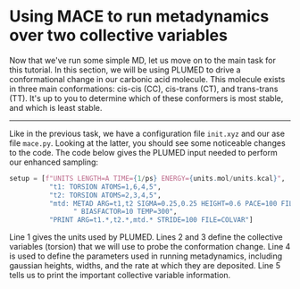 # Using MACE to run metadynamics over two collective variables

Now that we've run some simple MD, let us move on to the main task for this tutorial. In this section, we will be using PLUMED to drive a conformational change in our carbonic acid molecule. This molecule exists in three main conformations: cis-cis (CC), cis-trans (CT), and trans-trans (TT). It's up to you to determine which of these conformers is most stable, and which is least stable. 

---

Like in the previous task, we have a configuration file `init.xyz` and our ase file `mace.py`. Looking at the latter, you should see some noticeable changes to the code. The code below gives the PLUMED input needed to perform our enhanced sampling:

```python
setup = [f"UNITS LENGTH=A TIME={1/ps} ENERGY={units.mol/units.kcal}",
          "t1: TORSION ATOMS=1,6,4,5",
          "t2: TORSION ATOMS=2,3,4,5",
          "mtd: METAD ARG=t1,t2 SIGMA=0.25,0.25 HEIGHT=0.6 PACE=100 FILE=HILLS" +
                " BIASFACTOR=10 TEMP=300",
          "PRINT ARG=t1.*,t2.*,mtd.* STRIDE=100 FILE=COLVAR"]
```
Line 1 gives the units used by PLUMED. Lines 2 and 3 define the collective variables (torsion) that we will use to probe the conformation change. Line 4 is used to define the parameters used in running metadynamics, including gaussian heights, widths, and the rate at which they are deposited. Line 5 tells us to print the important collective variable information. 
